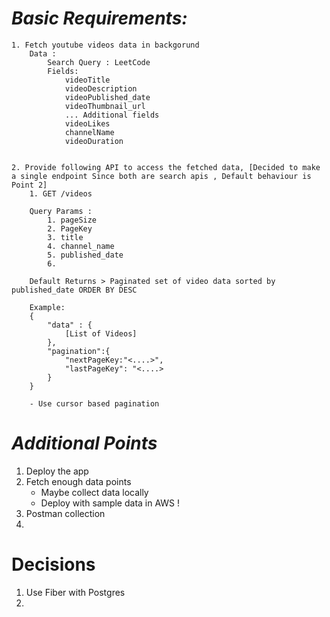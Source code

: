 # ***Basic Requirements:***

    1. Fetch youtube videos data in backgorund
        Data :
            Search Query : LeetCode
            Fields:
                videoTitle
                videoDescription
                videoPublished_date
                videoThumbnail_url
                ... Additional fields
                videoLikes
                channelName
                videoDuration


    2. Provide following API to access the fetched data, [Decided to make a single endpoint Since both are search apis , Default behaviour is Point 2]
        1. GET /videos
        
        Query Params : 
            1. pageSize
            2. PageKey
            3. title
            4. channel_name
            5. published_date
            6. 

        Default Returns > Paginated set of video data sorted by published_date ORDER BY DESC
       
        Example:
        {
            "data" : {
                [List of Videos]
            },
            "pagination":{
                "nextPageKey:"<....>",
                "lastPageKey": "<....>
            }
        }

        - Use cursor based pagination

    
    
# ***Additional Points***
1. Deploy the app
2. Fetch enough data points
    - Maybe collect data locally
    - Deploy with sample data in AWS !
3. Postman collection
4. 


# Decisions
1. Use Fiber with Postgres
2. 